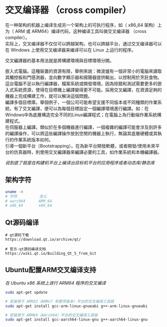 # 交叉编译器 （cross compiler）  

在一种架构的机器上编译生成另一个架构上的可执行程序，如（ x86_64 架构）上为（ ARM 或 ARM64）编译代码，这种编译工具叫做交叉编译器 （cross compiler）。    
实际上，交叉编译器不仅仅可以跨越架构，也可以跨越平台，通过交叉编译器可以在 Windows 上使用交叉编译器来编译可以在 Linux 上运行的程序。  

交叉編譯器的基本用法就是將構建環境與目標環境分開。    

嵌入式電腦。這種裝置的資源有限，舉例來說：微波爐有一個非常小的電腦來讀取其觸控板和門感測器，並向數字顯示器和揚聲器提供輸出，以控制用於烹飪食物。這台電腦不足以執行編譯器，檔案系統或開發環境，因為除錯和測試需要更多的嵌入式系統資源，使得在目標機上編譯變得更不可能。採用交叉編譯，在資源足夠的機器上完成構建工作，就可以解決這個問題。    
編譯多個目標庫。舉個例子，一個公司可能希望支援不同版本或不同種類的作業系統，有了交叉編譯，便可以為每個目標設定一個編譯環境進行編譯。如：在Windows中為底層構造完全不同的Linux編譯程式；在電腦上為行動端作業系統構建程式。   
在伺服器上編譯。類似於在多個機器進行編譯，一個複雜的編譯可能會涉及到許多的編譯操作，可以將這些編譯操作放到空閒的機器上執行，無論其底層硬體或其執行的作業系統版本如何。  
引導一個新平台（Bootstrapping）。在為新平台開發軟體，或者開發/使用未來平台的仿真器時，則使用交叉編譯器來編譯必要的工具，如作業系統和本機編譯器。  

*说到底了就是在构建机平台上编译出目标机平台的应用程序或者动态库/静态库*  

## 架构字符

```sh
uname -m
# 字符          含义
# aarch64      ARM_64
# x86_64       x86_64
```
## Qt源码编译  

```link
# qt源码下载
https://download.qt.io/archive/qt/

# 官方-qt源码编译文档
https://wiki.qt.io/Building_Qt_5_from_Git  
```

## Ubuntu配置ARM交叉编译支持 

*在 Ubuntu x86 系统上进行 ARM64 程序的交叉编译*  

```sh
sudo apt-get update

# 安装用于 ARM32（ARMv7 和更早版本）平台的交叉编译工具链
sudo apt-get install gcc-arm-linux-gnueabi g++-arm-linux-gnueabi

# 安装用于 ARM64（AArch64）平台的交叉编译工具链
sudo apt-get install gcc-aarch64-linux-gnu g++-aarch64-linux-gnu
```

